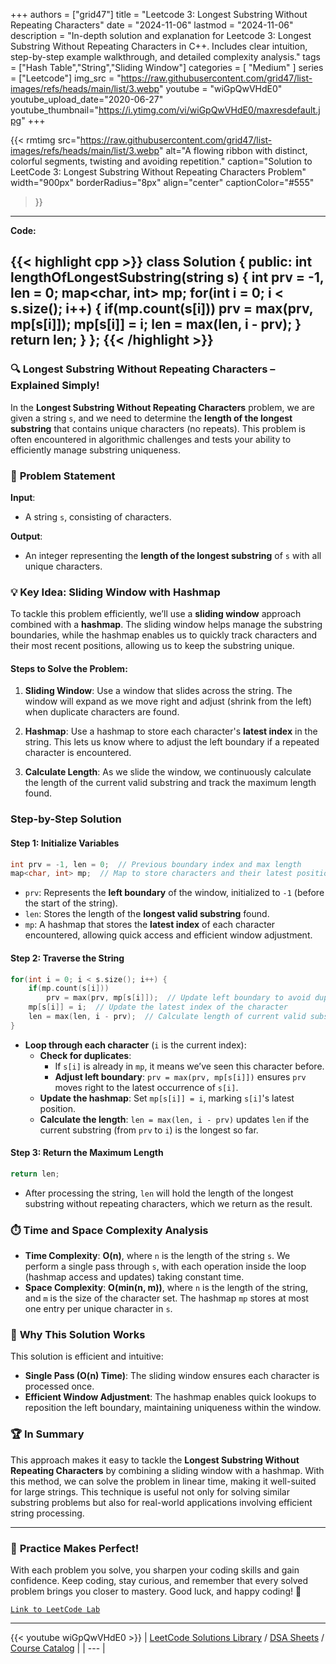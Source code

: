 
+++
authors = ["grid47"]
title = "Leetcode 3: Longest Substring Without Repeating Characters"
date = "2024-11-06"
lastmod = "2024-11-06"
description = "In-depth solution and explanation for Leetcode 3: Longest Substring Without Repeating Characters in C++. Includes clear intuition, step-by-step example walkthrough, and detailed complexity analysis."
tags = ["Hash Table","String","Sliding Window"]
categories = [
    "Medium"
]
series = ["Leetcode"]
img_src = "https://raw.githubusercontent.com/grid47/list-images/refs/heads/main/list/3.webp"
youtube = "wiGpQwVHdE0"
youtube_upload_date="2020-06-27"
youtube_thumbnail="https://i.ytimg.com/vi/wiGpQwVHdE0/maxresdefault.jpg"
+++


{{< rmtimg 
    src="https://raw.githubusercontent.com/grid47/list-images/refs/heads/main/list/3.webp" 
    alt="A flowing ribbon with distinct, colorful segments, twisting and avoiding repetition."
    caption="Solution to LeetCode 3: Longest Substring Without Repeating Characters Problem"
    width="900px"
    borderRadius="8px"
    align="center" 
    captionColor="#555"
>}}
---
**Code:**

{{< highlight cpp >}}
class Solution {
public:
    int lengthOfLongestSubstring(string s) {
        int prv = -1, len = 0;
        map<char, int> mp;
        for(int i = 0; i < s.size(); i++) {
            if(mp.count(s[i]))
                prv = max(prv, mp[s[i]]);
            mp[s[i]] = i;
            len = max(len, i - prv);
        }
        return len;
    }
};
{{< /highlight >}}
---

### 🔍 **Longest Substring Without Repeating Characters** – Explained Simply!

In the **Longest Substring Without Repeating Characters** problem, we are given a string `s`, and we need to determine the **length of the longest substring** that contains unique characters (no repeats). This problem is often encountered in algorithmic challenges and tests your ability to efficiently manage substring uniqueness.

### 📝 **Problem Statement**

**Input**: 
- A string `s`, consisting of characters.

**Output**: 
- An integer representing the **length of the longest substring** of `s` with all unique characters.

### 💡 **Key Idea: Sliding Window with Hashmap**

To tackle this problem efficiently, we’ll use a **sliding window** approach combined with a **hashmap**. The sliding window helps manage the substring boundaries, while the hashmap enables us to quickly track characters and their most recent positions, allowing us to keep the substring unique.

#### **Steps to Solve the Problem:**

1. **Sliding Window**: Use a window that slides across the string. The window will expand as we move right and adjust (shrink from the left) when duplicate characters are found.
   
2. **Hashmap**: Use a hashmap to store each character's **latest index** in the string. This lets us know where to adjust the left boundary if a repeated character is encountered.

3. **Calculate Length**: As we slide the window, we continuously calculate the length of the current valid substring and track the maximum length found.

### Step-by-Step Solution

#### Step 1: Initialize Variables

```cpp
int prv = -1, len = 0;  // Previous boundary index and max length
map<char, int> mp;  // Map to store characters and their latest positions
```

- `prv`: Represents the **left boundary** of the window, initialized to `-1` (before the start of the string).
- `len`: Stores the length of the **longest valid substring** found.
- `mp`: A hashmap that stores the **latest index** of each character encountered, allowing quick access and efficient window adjustment.

#### Step 2: Traverse the String

```cpp
for(int i = 0; i < s.size(); i++) {
    if(mp.count(s[i])) 
        prv = max(prv, mp[s[i]]);  // Update left boundary to avoid duplicate
    mp[s[i]] = i;  // Update the latest index of the character
    len = max(len, i - prv);  // Calculate length of current valid substring
}
```

- **Loop through each character** (`i` is the current index):
  - **Check for duplicates**:
    - If `s[i]` is already in `mp`, it means we’ve seen this character before.
    - **Adjust left boundary**: `prv = max(prv, mp[s[i]])` ensures `prv` moves right to the latest occurrence of `s[i]`.
  - **Update the hashmap**: Set `mp[s[i]] = i`, marking `s[i]`'s latest position.
  - **Calculate the length**: `len = max(len, i - prv)` updates `len` if the current substring (from `prv` to `i`) is the longest so far.

#### Step 3: Return the Maximum Length

```cpp
return len;
```

- After processing the string, `len` will hold the length of the longest substring without repeating characters, which we return as the result.

### ⏱️ **Time and Space Complexity Analysis**

- **Time Complexity**: **O(n)**, where `n` is the length of the string `s`. We perform a single pass through `s`, with each operation inside the loop (hashmap access and updates) taking constant time.
- **Space Complexity**: **O(min(n, m))**, where `n` is the length of the string, and `m` is the size of the character set. The hashmap `mp` stores at most one entry per unique character in `s`.

### 🌟 **Why This Solution Works**

This solution is efficient and intuitive:
- **Single Pass (O(n) Time)**: The sliding window ensures each character is processed once.
- **Efficient Window Adjustment**: The hashmap enables quick lookups to reposition the left boundary, maintaining uniqueness within the window.

### 🏆 **In Summary**

This approach makes it easy to tackle the **Longest Substring Without Repeating Characters** by combining a sliding window with a hashmap. With this method, we can solve the problem in linear time, making it well-suited for large strings. This technique is useful not only for solving similar substring problems but also for real-world applications involving efficient string processing.

---

### 🎉 **Practice Makes Perfect!**

With each problem you solve, you sharpen your coding skills and gain confidence. Keep coding, stay curious, and remember that every solved problem brings you closer to mastery. Good luck, and happy coding! 🚀

[`Link to LeetCode Lab`](https://leetcode.com/problems/longest-substring-without-repeating-characters/description/)

---
{{< youtube wiGpQwVHdE0 >}}
| [LeetCode Solutions Library](https://grid47.xyz/leetcode/) / [DSA Sheets](https://grid47.xyz/sheets/) / [Course Catalog](https://grid47.xyz/courses/) |
| --- |
